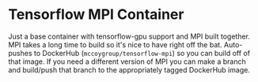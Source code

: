 
# Tensorflow MPI Container

Just a base container with tensorflow-gpu support and MPI built together.
MPI takes a long time to build so it's nice to have right off the bat.
Auto-pushes to DockerHub (`mccoygroup/tensorflow-mpi`) so you can build off of that image.
If you need a different version of MPI you can make a branch and build/push that branch to the appropriately tagged DockerHub image.